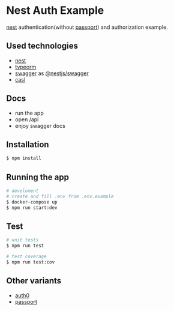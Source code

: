 # Nest Auth Example

[nest](https://github.com/nestjs/nest) authentication(without [passport](https://github.com/jaredhanson/passport)) and authorization example.

## Used technologies

- [nest](https://github.com/nestjs/nest)
- [typeorm](https://github.com/typeorm/typeorm)
- [swagger](https://swagger.io) as [@nestjs/swagger](https://docs.nestjs.com/openapi/introduction)
- [casl](https://github.com/stalniy/casl)

## Docs

- run the app
- open /api
- enjoy swagger docs

## Installation

```bash
$ npm install
```

## Running the app

```bash
# develoment
# create and fill .env from .env.example
$ docker-compose up
$ npm run start:dev
```

## Test

```bash
# unit tests
$ npm run test

# test coverage
$ npm run test:cov
```

## Other variants

- [auth0](https://github.com/Allohamora/experiments/tree/master/topics/auth0)
- [passport](https://github.com/Allohamora/nest-auth-example/tree/passport)
